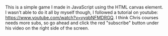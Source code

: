 This is a simple game I made in JavaScript using the HTML canvas element. I wasn't able to do it all by myself though, I followed a tutorial on youtube: https://www.youtube.com/watch?v=vyqbNFMDRGQ.
I think Chris courses needs more subs, so go ahead and click the red "subscribe" button under his video on the right side of the screen.
